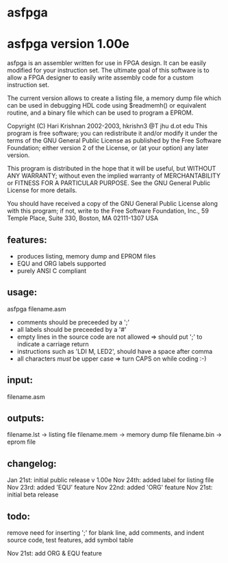 # asfpga
asfpga version 1.00e
====================
asfpga is an assembler written for use in FPGA design. It can be easily modified
for your instruction set. The ultimate goal of this software is to allow
a FPGA designer to easily write assembly code for a custom instruction set.

The current version allows to create a listing file, a memory dump file which can be used in debugging HDL code using $readmemh() or equivalent routine, and a binary file which can be used to program a EPROM.

Copyright (C) Hari Krishnan 2002-2003, hkrishn3 @T jhu d.ot edu
This program is free software; you can redistribute it and/or modify it under     the terms of the GNU General Public License as published by the Free Software Foundation; either version 2 of the License, or (at your option) any later version.

This program is distributed in the hope that it will be useful, but WITHOUT ANY WARRANTY; without even the implied warranty of MERCHANTABILITY or FITNESS FOR A PARTICULAR PURPOSE. See the GNU General Public License for more details.

You should have received a copy of the GNU General Public License along with this program; if not, write to the Free Software Foundation, Inc., 59 Temple Place, Suite 330, Boston, MA 02111-1307 USA


features:
--------
* produces listing, memory dump and EPROM files
* EQU and ORG labels supported
* purely ANSI C compliant

usage:
------
asfpga filename.asm

* comments should be preceeded by a ';'
* all labels should be preceeded by a '#'
* empty lines in the source code are not allowed => should 
  put ';' to indicate a carriage return
* instructions such as 'LDI M, LED2', should have a space after comma
* all characters *must* be upper case => turn CAPS on while coding :-)

input:
------
filename.asm

outputs:
--------
filename.lst -> listing file
filename.mem -> memory dump file
filename.bin -> eprom file

changelog: 
----------                      
Jan 21st:
initial public release v 1.00e
Nov 24th: 
added label for listing file
Nov 23rd:
added 'EQU' feature
Nov 22nd:
added 'ORG' feature
Nov 21st:
initial beta release

todo:
-----                         
remove need for inserting ';' for blank line,
add comments, and indent source code,
test features,
add symbol table

Nov 21st:
add ORG & EQU feature
